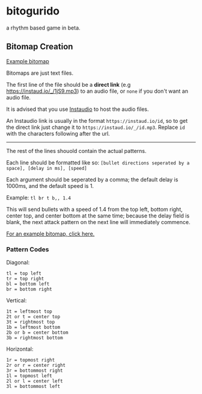 # bitogurido
a rhythm based game in beta.

## Bitomap Creation
[Example bitomap](https://raw.githubusercontent.com/RuyiLi/bitogurido/gh-pages/styxhelix.txt)

Bitomaps are just text files.

The first line of the file should be a **direct link** (e.g https://instaud.io/_/1jS9.mp3) to an audio file, or `none` if you don\'t want an audio file.

It is advised that you use [Instaudio](https://instaud.io/) to host the audio files.

An Instaudio link is usually in the format `https://instaud.io/id`, so to get the direct link just change it to `https://instaud.io/_/id.mp3`. Replace `id` with the characters following after the url.

---

The rest of the lines shouold contain the actual patterns. 

Each line should be formatted like so: `[bullet directions seperated by a space], [delay in ms], [speed]`

Each argument should be seperated by a comma; the default delay is 1000ms, and the default speed is 1.

Example: `tl br t b,, 1.4`

This will send bullets with a speed of 1.4 from the top left, bottom right, center top, and center bottom at the same time; because the delay field is blank, the next attack pattern on the next line will immediately commence.

[For an example bitomap, click here.](https://raw.githubusercontent.com/RuyiLi/bitogurido/gh-pages/styxhelix.txt)

### Pattern Codes

Diagonal:
```
tl = top left
tr = top right
bl = bottom left
br = bottom right
```

Vertical:
```
1t = leftmost top
2t or t = center top
3t = rightmost top
1b = leftmost bottom
2b or b = center bottom
3b = rightmost bottom
```

Horizontal:
```
1r = topmost right
2r or r = center right
3r = bottommost right
1l = topmost left
2l or l = center left
3l = bottommost left
```
